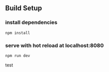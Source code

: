 

## Build Setup

### install dependencies
`npm install`
### serve with hot reload at localhost:8080
`npm run dev`

test